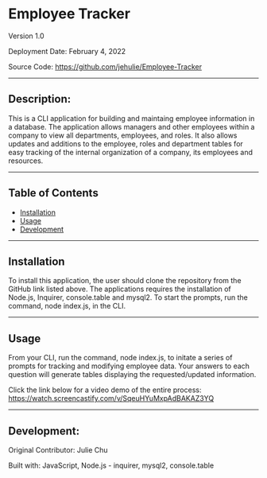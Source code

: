 # Employee Tracker

Version 1.0

Deployment Date: February 4, 2022

Source Code: https://github.com/jehulie/Employee-Tracker

---

## Description:
This is a CLI application for building and maintaing employee information in a database. The application allows managers and other employees within a company to view all departments, employees, and roles. It also allows updates and additions to the employee, roles and department tables for easy tracking of the internal organization of a company, its employees and resources. 

___

 ## Table of Contents
  * [Installation](#installation)
  * [Usage](#usage)
  * [Development](#development)

---

## Installation
To install this application, the user should clone the repository from the GitHub link listed above. The applications requires the installation of Node.js, Inquirer, console.table and mysql2. To start the prompts, run the command, node index.js, in the CLI.

---

## Usage

From your CLI, run the command, node index.js, to initate a series of prompts for tracking and modifying employee data. Your answers to each question will generate tables displaying the requested/updated information.

Click the link below for a video demo of the entire process: <br>
https://watch.screencastify.com/v/SqeuHYuMxpAdBAKAZ3YQ <br>

___

## Development:

Original Contributor: Julie Chu

Built with: JavaScript, Node.js - inquirer, mysql2, console.table